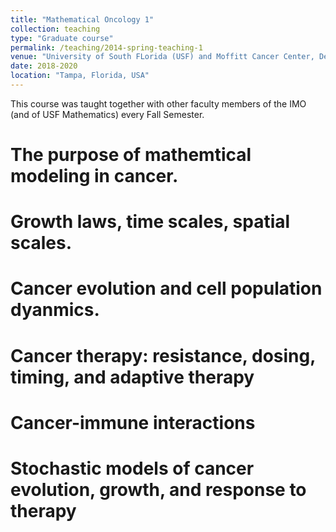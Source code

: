 ```yaml
---
title: "Mathematical Oncology 1"
collection: teaching
type: "Graduate course"
permalink: /teaching/2014-spring-teaching-1
venue: "University of South FLorida (USF) and Moffitt Cancer Center, Department of Integrated Mathemtical Oncology (IMO)"
date: 2018-2020
location: "Tampa, Florida, USA"
---
```


This course was taught together with other faculty members of the IMO (and of USF Mathematics) every Fall Semester.

The purpose of mathemtical modeling in cancer.
======

Growth laws, time scales, spatial scales.
======

Cancer evolution and cell population dyanmics.
======

Cancer therapy: resistance, dosing, timing, and adaptive therapy
======

Cancer-immune interactions
======

Stochastic models of cancer evolution, growth, and response to therapy
======
